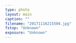 ```yaml
---
type: photo
layout: main
caption: ""
filename: "20171116215504.jpg"
fstop: "Unknown"
exposure: "Unknown"
---
```

